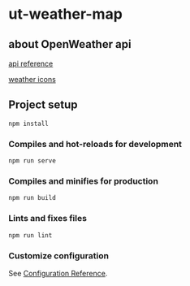 # ut-weather-map
## about OpenWeather api
[api reference](https://openweathermap.org/forecast5)

[weather icons](https://openweathermap.org/weather-conditions)

## Project setup
```
npm install
```

### Compiles and hot-reloads for development
```
npm run serve
```

### Compiles and minifies for production
```
npm run build
```

### Lints and fixes files
```
npm run lint
```

### Customize configuration
See [Configuration Reference](https://cli.vuejs.org/config/).
